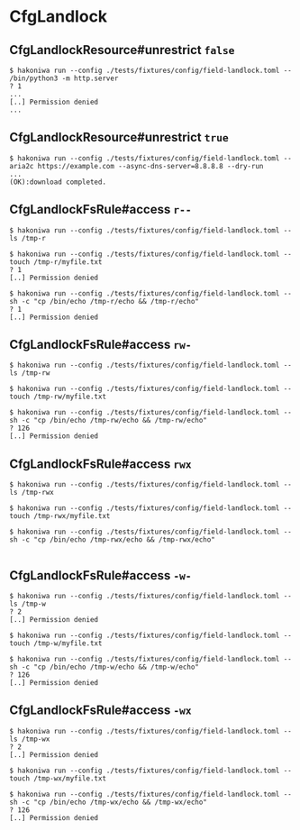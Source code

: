 # CfgLandlock

## CfgLandlockResource#unrestrict `false`

```console
$ hakoniwa run --config ./tests/fixtures/config/field-landlock.toml -- /bin/python3 -m http.server
? 1
...
[..] Permission denied
...

```

## CfgLandlockResource#unrestrict `true`

```console
$ hakoniwa run --config ./tests/fixtures/config/field-landlock.toml -- aria2c https://example.com --async-dns-server=8.8.8.8 --dry-run
...
(OK):download completed.

```

## CfgLandlockFsRule#access `r--`

```console
$ hakoniwa run --config ./tests/fixtures/config/field-landlock.toml -- ls /tmp-r

$ hakoniwa run --config ./tests/fixtures/config/field-landlock.toml -- touch /tmp-r/myfile.txt
? 1
[..] Permission denied

$ hakoniwa run --config ./tests/fixtures/config/field-landlock.toml -- sh -c "cp /bin/echo /tmp-r/echo && /tmp-r/echo"
? 1
[..] Permission denied

```

## CfgLandlockFsRule#access `rw-`

```console
$ hakoniwa run --config ./tests/fixtures/config/field-landlock.toml -- ls /tmp-rw

$ hakoniwa run --config ./tests/fixtures/config/field-landlock.toml -- touch /tmp-rw/myfile.txt

$ hakoniwa run --config ./tests/fixtures/config/field-landlock.toml -- sh -c "cp /bin/echo /tmp-rw/echo && /tmp-rw/echo"
? 126
[..] Permission denied

```

## CfgLandlockFsRule#access `rwx`

```console
$ hakoniwa run --config ./tests/fixtures/config/field-landlock.toml -- ls /tmp-rwx

$ hakoniwa run --config ./tests/fixtures/config/field-landlock.toml -- touch /tmp-rwx/myfile.txt

$ hakoniwa run --config ./tests/fixtures/config/field-landlock.toml -- sh -c "cp /bin/echo /tmp-rwx/echo && /tmp-rwx/echo"


```

## CfgLandlockFsRule#access `-w-`

```console
$ hakoniwa run --config ./tests/fixtures/config/field-landlock.toml -- ls /tmp-w
? 2
[..] Permission denied

$ hakoniwa run --config ./tests/fixtures/config/field-landlock.toml -- touch /tmp-w/myfile.txt

$ hakoniwa run --config ./tests/fixtures/config/field-landlock.toml -- sh -c "cp /bin/echo /tmp-w/echo && /tmp-w/echo"
? 126
[..] Permission denied

```

## CfgLandlockFsRule#access `-wx`

```console
$ hakoniwa run --config ./tests/fixtures/config/field-landlock.toml -- ls /tmp-wx
? 2
[..] Permission denied

$ hakoniwa run --config ./tests/fixtures/config/field-landlock.toml -- touch /tmp-wx/myfile.txt

$ hakoniwa run --config ./tests/fixtures/config/field-landlock.toml -- sh -c "cp /bin/echo /tmp-wx/echo && /tmp-wx/echo"
? 126
[..] Permission denied

```
